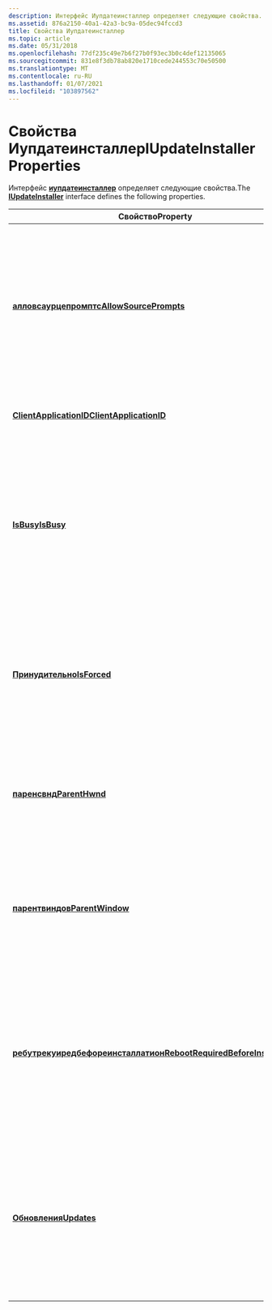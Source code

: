 ```yaml
---
description: Интерфейс Иупдатеинсталлер определяет следующие свойства.
ms.assetid: 876a2150-40a1-42a3-bc9a-05dec94fccd3
title: Свойства Иупдатеинсталлер
ms.topic: article
ms.date: 05/31/2018
ms.openlocfilehash: 77df235c49e7b6f27b0f93ec3b0c4def12135065
ms.sourcegitcommit: 831e8f3db78ab820e1710cede244553c70e50500
ms.translationtype: MT
ms.contentlocale: ru-RU
ms.lasthandoff: 01/07/2021
ms.locfileid: "103897562"
---
```

# <a name="iupdateinstaller-properties"></a><span data-ttu-id="18d0a-103">Свойства Иупдатеинсталлер</span><span class="sxs-lookup"><span data-stu-id="18d0a-103">IUpdateInstaller Properties</span></span>

<span data-ttu-id="18d0a-104">Интерфейс [**иупдатеинсталлер**](/windows/desktop/api/Wuapi/nn-wuapi-iupdateinstaller) определяет следующие свойства.</span><span class="sxs-lookup"><span data-stu-id="18d0a-104">The [**IUpdateInstaller**](/windows/desktop/api/Wuapi/nn-wuapi-iupdateinstaller) interface defines the following properties.</span></span>



| <span data-ttu-id="18d0a-105">Свойство</span><span class="sxs-lookup"><span data-stu-id="18d0a-105">Property</span></span>                                                                                      | <span data-ttu-id="18d0a-106">Описание</span><span class="sxs-lookup"><span data-stu-id="18d0a-106">Description</span></span>                                                                                                                           |
|-----------------------------------------------------------------------------------------------|---------------------------------------------------------------------------------------------------------------------------------------|
| [<span data-ttu-id="18d0a-107">**алловсаурцепромптс**</span><span class="sxs-lookup"><span data-stu-id="18d0a-107">**AllowSourcePrompts**</span></span>](/windows/desktop/api/Wuapi/nf-wuapi-iupdateinstaller-get_allowsourceprompts)                             | <span data-ttu-id="18d0a-108">Возвращает и задает логическое значение, указывающее, следует ли отображать запросы к источнику пользователю при установке обновлений.</span><span class="sxs-lookup"><span data-stu-id="18d0a-108">Gets and sets a Boolean value that indicates whether to show source prompts to the user when installing the updates.</span></span>                  |
| [<span data-ttu-id="18d0a-109">**ClientApplicationID**</span><span class="sxs-lookup"><span data-stu-id="18d0a-109">**ClientApplicationID**</span></span>](/windows/desktop/api/Wuapi/nf-wuapi-iupdateinstaller-get_clientapplicationid)                           | <span data-ttu-id="18d0a-110">Возвращает и задает текущее клиентское приложение.</span><span class="sxs-lookup"><span data-stu-id="18d0a-110">Gets and sets the current client application.</span></span>                                                                                         |
| [<span data-ttu-id="18d0a-111">**IsBusy**</span><span class="sxs-lookup"><span data-stu-id="18d0a-111">**IsBusy**</span></span>](/windows/desktop/api/Wuapi/nf-wuapi-iupdateinstaller-get_isbusy)                                                     | <span data-ttu-id="18d0a-112">Возвращает логическое значение, указывающее, выполняется ли установка или удаление на компьютере в определенное время.</span><span class="sxs-lookup"><span data-stu-id="18d0a-112">Gets a Boolean value that indicates whether an installation or uninstallation is in progress on a computer at a specific time.</span></span>        |
| [<span data-ttu-id="18d0a-113">**Принудительно**</span><span class="sxs-lookup"><span data-stu-id="18d0a-113">**IsForced**</span></span>](/windows/desktop/api/Wuapi/nf-wuapi-iupdateinstaller-get_isforced)                                                 | <span data-ttu-id="18d0a-114">Возвращает или задает логическое значение, указывающее, следует ли принудительно установить или удалить обновление.</span><span class="sxs-lookup"><span data-stu-id="18d0a-114">Gets or sets a Boolean value that indicates whether to forcibly install or uninstall an update.</span></span>                                       |
| [<span data-ttu-id="18d0a-115">**паренсвнд**</span><span class="sxs-lookup"><span data-stu-id="18d0a-115">**ParentHwnd**</span></span>](/windows/desktop/api/Wuapi/nf-wuapi-iupdateinstaller-get_parenthwnd)                                             | <span data-ttu-id="18d0a-116">Возвращает и задает маркер родительского окна, которое может содержать диалоговое окно.</span><span class="sxs-lookup"><span data-stu-id="18d0a-116">Gets and sets a handle to the parent window that can contain a dialog box.</span></span>                                                            |
| [<span data-ttu-id="18d0a-117">**парентвиндов**</span><span class="sxs-lookup"><span data-stu-id="18d0a-117">**ParentWindow**</span></span>](/windows/desktop/api/Wuapi/nf-wuapi-iupdateinstaller-get_parentwindow)                                         | <span data-ttu-id="18d0a-118">Возвращает и задает интерфейс, представляющий родительское окно, которое может содержать диалоговое окно.</span><span class="sxs-lookup"><span data-stu-id="18d0a-118">Gets and sets the interface that represents the parent window that can contain a dialog box.</span></span>                                          |
| [<span data-ttu-id="18d0a-119">**ребутрекуиредбефореинсталлатион**</span><span class="sxs-lookup"><span data-stu-id="18d0a-119">**RebootRequiredBeforeInstallation**</span></span>](/windows/desktop/api/Wuapi/nf-wuapi-iupdateinstaller-get_rebootrequiredbeforeinstallation) | <span data-ttu-id="18d0a-120">Возвращает логическое значение, указывающее, требуется ли перезагрузка системы перед установкой или удалением обновлений.</span><span class="sxs-lookup"><span data-stu-id="18d0a-120">Gets a Boolean value that indicates whether a system restart is required before installing or uninstalling updates.</span></span>                   |
| [<span data-ttu-id="18d0a-121">**Обновления**</span><span class="sxs-lookup"><span data-stu-id="18d0a-121">**Updates**</span></span>](/windows/desktop/api/Wuapi/nf-wuapi-iupdateinstaller-get_updates)                                                   | <span data-ttu-id="18d0a-122">Возвращает и задает интерфейс, который содержит доступную только для чтения коллекцию обновлений, указанных для установки или удаления.</span><span class="sxs-lookup"><span data-stu-id="18d0a-122">Gets and sets an interface that contains a read-only collection of the updates that are specified for installation or uninstallation.</span></span> |



 

 

 




